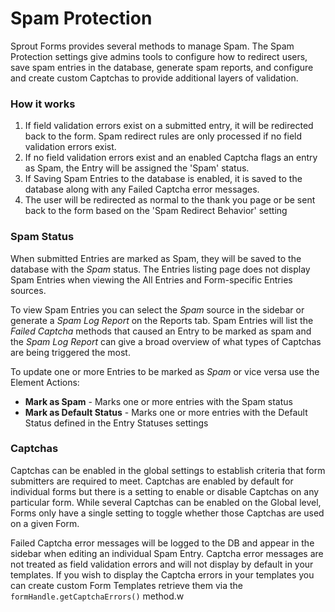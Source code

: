# Spam Protection

Sprout Forms provides several methods to manage Spam. The Spam Protection settings give admins tools to configure how to redirect users, save spam entries in the database, generate spam reports, and configure and create custom Captchas to provide additional layers of validation.

### How it works 

1. If field validation errors exist on a submitted entry, it will be redirected back to the form. Spam redirect rules are only processed if no field validation errors exist. 
2. If no field validation errors exist and an enabled Captcha flags an entry as Spam, the Entry will be assigned the 'Spam' status.
3. If Saving Spam Entries to the database is enabled, it is saved to the database along with any Failed Captcha error messages.
4. The user will be redirected as normal to the thank you page or be sent back to the form based on the 'Spam Redirect Behavior' setting 

### Spam Status

When submitted Entries are marked as Spam, they will be saved to the database with the _Spam_ status. The Entries listing page does not display Spam Entries when viewing the All Entries and Form-specific Entries sources.

To view Spam Entries you can select the _Spam_ source in the sidebar or generate a _Spam Log Report_ on the Reports tab. Spam Entries will list the _Failed Captcha_ methods that caused an Entry to be marked as spam and the _Spam Log Report_ can give a broad overview of what types of Captchas are being triggered the most.

To update one or more Entries to be marked as _Spam_ or vice versa use the Element Actions:

- **Mark as Spam** - Marks one or more entries with the Spam status
- **Mark as Default Status** - Marks one or more entries with the Default Status defined in the Entry Statuses settings

### Captchas

Captchas can be enabled in the global settings to establish criteria that form submitters are required to meet. Captchas are enabled by default for individual forms but there is a setting to enable or disable Captchas on any particular form. While several Captchas can be enabled on the Global level, Forms only have a single setting to toggle whether those Captchas are used on a given Form.

Failed Captcha error messages will be logged to the DB and appear in the sidebar when editing an individual Spam Entry. Captcha error messages are not treated as field validation errors and will not display by default in your templates. If you wish to display the Captcha errors in your templates you can create custom Form Templates retrieve them via the `formHandle.getCaptchaErrors()` method.w